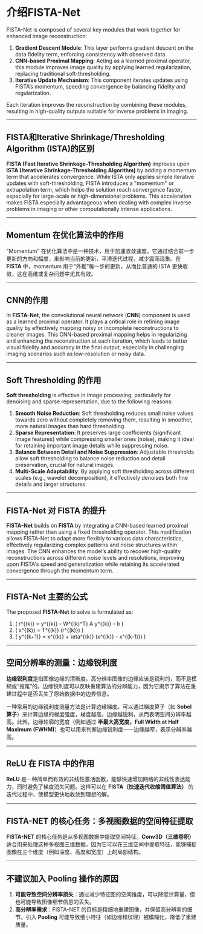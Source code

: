 # 介绍FISTA-Net

FISTA-Net is composed of several key modules that work together for enhanced image reconstruction:

1. **Gradient Descent Module**: This layer performs gradient descent on the data fidelity term, enforcing consistency with observed data.
2. **CNN-based Proximal Mapping**: Acting as a learned proximal operator, this module improves image quality by applying learned regularization, replacing traditional soft-thresholding.
3. **Iterative Update Mechanism**: This component iterates updates using FISTA’s momentum, speeding convergence by balancing fidelity and regularization.

Each iteration improves the reconstruction by combining these modules, resulting in high-quality outputs suitable for inverse problems in imaging.

---

## FISTA和Iterative Shrinkage/Thresholding Algorithm (ISTA)的区别

**FISTA (Fast Iterative Shrinkage-Thresholding Algorithm)** improves upon **ISTA (Iterative Shrinkage-Thresholding Algorithm)** by adding a momentum term that accelerates convergence. While ISTA only applies simple iterative updates with soft-thresholding, FISTA introduces a "momentum" or extrapolation term, which helps the solution reach convergence faster, especially for large-scale or high-dimensional problems. This acceleration makes FISTA especially advantageous when dealing with complex inverse problems in imaging or other computationally intense applications.

---

## Momentum 在优化算法中的作用

"Momentum" 在优化算法中是一种技术，用于加速收敛速度。它通过结合前一步更新的方向和幅度，来影响当前的更新，平滑迭代过程，减少震荡现象。在 **FISTA** 中，momentum 用于“外推”每一步的更新，从而比普通的 ISTA 更快收敛，这在高维或复杂问题中尤其有效。

---

## CNN的作用

In **FISTA-Net**, the convolutional neural network (**CNN**) component is used as a learned proximal operator. It plays a critical role in refining image quality by effectively mapping noisy or incomplete reconstructions to cleaner images. This CNN-based proximal mapping helps in regularizing and enhancing the reconstruction at each iteration, which leads to better visual fidelity and accuracy in the final output, especially in challenging imaging scenarios such as low-resolution or noisy data.

---

## Soft Thresholding 的作用

**Soft thresholding** is effective in image processing, particularly for denoising and sparse representation, due to the following reasons:

1. **Smooth Noise Reduction**: Soft thresholding reduces small noise values towards zero without completely removing them, resulting in smoother, more natural images than hard thresholding.
2. **Sparse Representation**: It preserves large coefficients (significant image features) while compressing smaller ones (noise), making it ideal for retaining important image details while suppressing noise.
3. **Balance Between Detail and Noise Suppression**: Adjustable thresholds allow soft thresholding to balance noise reduction and detail preservation, crucial for natural images.
4. **Multi-Scale Adaptability**: By applying soft thresholding across different scales (e.g., wavelet decomposition), it effectively denoises both fine details and larger structures.

---

## FISTA-Net 对 FISTA 的提升

**FISTA-Net** builds on **FISTA** by integrating a CNN-based learned proximal mapping rather than using a fixed thresholding operator. This modification allows FISTA-Net to adapt more flexibly to various data characteristics, effectively regularizing complex patterns and noise structures within images. The CNN enhances the model’s ability to recover high-quality reconstructions across different noise levels and resolutions, improving upon FISTA's speed and generalization while retaining its accelerated convergence through the momentum term.

---

## FISTA-Net 主要的公式

The proposed **FISTA-Net** to solve is formulated as:

1. \( r^{(k)} = y^{(k)} - W^{(k)^T} A y^{(k)} - b \)  
2. \( x^{(k)} = T^{(k)} (r^{(k)}) \)  
3. \( y^{(k+1)} = x^{(k)} + \eta^{(k)} (x^{(k)} - x^{(k-1)}) \)

---

## 空间分辨率的测量：边缘锐利度

**边缘锐利度**是指图像边缘的清晰度。高分辨率图像的边缘应该是锐利的，而不是模糊或“拖尾”的。边缘锐利度可以反映重建算法的分辨能力，因为它揭示了算法在重建过程中是否丢失了原始数据中的边界信息。

一种常用的边缘锐利度测量方法是计算边缘梯度。可以通过梯度算子（如 **Sobel 算子**）来计算边缘的梯度强度，梯度越高，边缘越锐利，从而表明空间分辨率越高。此外，边缘轮廓的宽度（例如通过 **半最大高宽度，Full Width at Half Maximum (FWHM)**）也可以用来判断边缘锐利度——边缘越窄，表示分辨率越高。

---

## ReLU 在 FISTA 中的作用

**ReLU** 是一种简单而有效的非线性激活函数，能够快速增加网络的非线性表达能力，同时避免了梯度消失问题。这样可以在 **FISTA（快速迭代收缩阈值算法）** 的迭代过程中，使模型更快地收敛到理想的解。

---

## FISTA-NET 的核心任务：多视图数据的空间特征提取

**FISTA-NET** 的核心任务是从多视图数据中提取空间特征。**Conv3D（三维卷积）** 适合用来处理这种多视图三维数据，因为它可以在三维空间中提取特征，能够捕捉图像在三个维度（例如深度、高度和宽度）上的局部结构。

---

## 不建议加入 Pooling 操作的原因

1. **可能导致空间分辨率损失**：通过减少特征图的空间维度，可以降低计算量，但也可能导致图像细节信息的丢失。
2. **高分辨率需求**：FISTA-NET 的目标是精细地重建图像，并保留高分辨率的细节。引入 **Pooling** 可能导致细小特征（如边缘和纹理）被模糊化，降低了重建质量。
